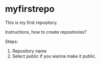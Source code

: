 # myfirstrepo
This is my first repository.

Instructions, how to create repositories?

Steps:
     
   1) Repository name
   2) Select public if you wanna make it public.
